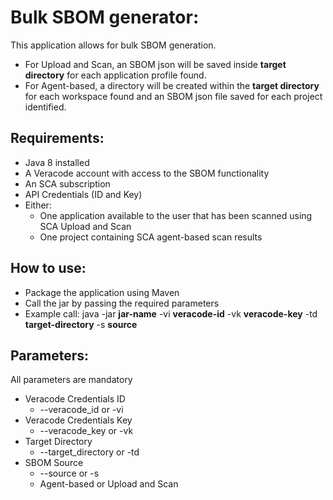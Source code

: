 # Bulk SBOM generator:
This application allows for bulk SBOM generation. 
- For Upload and Scan, an SBOM json will be saved inside **target directory** for each application profile found.  
- For Agent-based, a directory will be created within the **target directory** for each workspace found and an SBOM json file saved for each project identified.

## Requirements:
- Java 8 installed
- A Veracode account with access to the SBOM functionality
- An SCA subscription
- API Credentials (ID and Key)
- Either:
  - One application available to the user that has been scanned using SCA Upload and Scan
  - One project containing SCA agent-based scan results

## How to use:
- Package the application using Maven
- Call the jar by passing the required parameters
- Example call: java -jar **jar-name** -vi **veracode-id** -vk **veracode-key** -td **target-directory** -s **source**

## Parameters:
All parameters are mandatory
- Veracode Credentials ID
  - --veracode_id or -vi
- Veracode Credentials Key
  - --veracode_key or -vk
- Target Directory
  - --target_directory or -td
- SBOM Source
  - --source or -s
  - Agent-based or Upload and Scan
